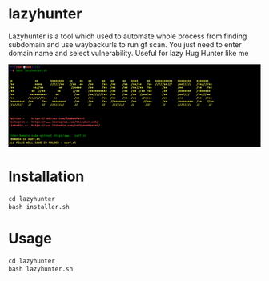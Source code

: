 # lazyhunter
Lazyhunter is a tool  which used to automate whole process from finding subdomain and use waybackurls to run  gf scan. You just need to enter domain name and select vulnerability.
Useful for lazy Hug Hunter like me

![Image of tool](https://github.com/NehPatel24/lazyhunter/blob/main/lazyhunter.png)

<h1>Installation</h1>

```
cd lazyhunter
bash installer.sh
```

<h1>Usage</h1>

```
cd lazyhunter
bash lazyhunter.sh
```


